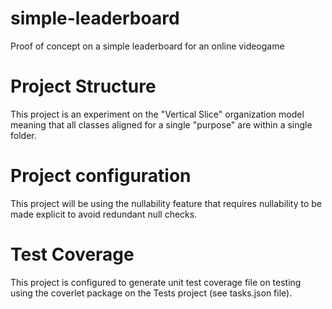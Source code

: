 # simple-leaderboard
Proof of concept on a simple leaderboard for an online videogame

# Project Structure
This project is an experiment on the "Vertical Slice" organization model meaning that all classes aligned for a single "purpose" are within a single folder.

# Project configuration
This project will be using the nullability feature that requires nullability to be made explicit to avoid redundant null checks.

# Test Coverage
This project is configured to generate unit test coverage file on testing using the coverlet package on the Tests project (see tasks.json file).